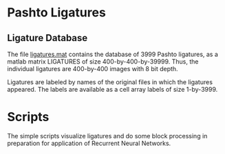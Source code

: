# Pashto Ligatures

## Ligature Database

The file [ligatures.mat](./ligatures.mat) contains the database of 3999 Pashto ligatures, as
a matlab matrix LIGATURES of size 400-by-400-by-39999. Thus, the individual ligatures
are 400-by-400 images with 8 bit depth.

Ligatures are labeled by names of the original files in which the ligatures appeared.
The labels are available as a cell array labels of size 1-by-3999.

# Scripts

The simple scripts visualize ligatures and do some block processing in preparation
for application of Recurrent Neural Networks.


